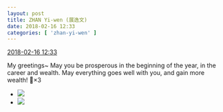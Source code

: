```yaml
---
layout: post
title: ZHAN Yi-wen (展逸文)
date: 2018-02-16 12:33
categories: [ 'zhan-yi-wen' ]
---
```


<div class="weibo-info">
  <a href="https://weibo.com/6108090526/G3mR6wIUp">2018-02-16 12:33</a>
</div>

My greetings~ May you be prosperous in the beginning of the year, in the career and wealth. May everything goes well with you, and gain more wealth! :tada:×3

<!-- more -->

<ul class="weibo-pic-list-1">
  <li class="weibo-pic">
    <a href="//wx2.sinaimg.cn/mw690/006FmVn8gy1foi6ho8rd2j322o3404qv.jpg"><img src="//wx2.sinaimg.cn/thumb150/006FmVn8gy1foi6ho8rd2j322o3404qv.jpg"/></a>
  </li>
  <li class="weibo-pic">
    <a href="//wx4.sinaimg.cn/mw690/006FmVn8gy1foi6i4qbi4j322o340b2f.jpg"><img src="//wx4.sinaimg.cn/thumb150/006FmVn8gy1foi6i4qbi4j322o340b2f.jpg"/></a>
  </li>
</ul>
